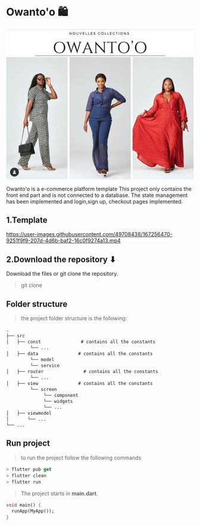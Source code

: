 # Owanto'o 🛍

![owanto_app](https://github.com/JordyHers/Owanto_e-commerce/blob/master/assets/owanto/collection.png?raw=true)

Owanto'o is a e-commerce platform template This project only contains the front end part and is not connected to a
database. The state management has been implemented and login,sign up, checkout pages implemented.

## 1.Template


https://user-images.githubusercontent.com/49708438/167256470-9251f9f9-207d-4d6b-baf2-16c0f9274a13.mp4

## 2.Download the repository ⬇

 Download the files or git clone the repository.
 > git clone 
 
 
## Folder structure 

> the project folder structure is the following:

    .
    ├── src                    
    │   ├── const               # contains all the constants
             └── ...
    │   ├── data               # contains all the constants
             └── model
             └── service
    │   ├── router               # contains all the constants
             └── ...
    │   ├── view               # contains all the constants
             └── screen
                  └── component
                  └── widgets
                  └── ...
    │   ├── viewmodel         
    │       └── ...
    └── ...
 
 ## Run project

> to run the project follow the following commands 
 
```dart
> flutter pub get
> flutter clean 
> flutter run 

```
> The project starts in  **main.dart**.

```dart
void main() {
  runApp(MyApp());
}

```






